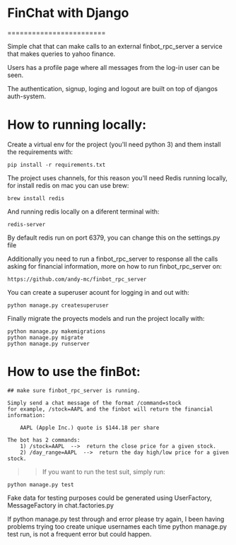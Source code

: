 # FinChat with Django
========================

Simple chat that can make calls to an external finbot_rpc_server
a service that makes queries to yahoo finance.

Users has a profile page where all messages from the log-in user can be seen.

The authentication, signup, loging and logout are built on top of djangos auth-system.


# How to running locally:

Create a virtual env for the project (you'll need python 3)
and them install the requirements with:

    pip install -r requirements.txt

The project uses channels, for this reason you'll need Redis running locally, for install redis on mac you can use brew:

    brew install redis

And running redis locally on a diferent terminal with:
    
    redis-server

By default redis run on port 6379, you can change this on the settings.py file

Additionally you need to run a finbot_rpc_server to response all
the calls asking for financial information, more on how to run 
finbot_rpc_server on:
    
    https://github.com/andy-mc/finbot_rpc_server

You can create a superuser acount for logging in and out with:
    
    python manage.py createsuperuser

Finally migrate the proyects models and run the project locally with:

    python manage.py makemigrations
    python manage.py migrate
    python manage.py runserver


# How to use the finBot:

    ## make sure finbot_rpc_server is running.

    Simply send a chat message of the format /command=stock
    for example, /stock=AAPL and the finbot will return the financial information:

        AAPL (Apple Inc.) quote is $144.18 per share

    The bot has 2 commands:
        1) /stock=AAPL  -->  return the close price for a given stock.
        2) /day_range=AAPL  -->  return the day high/low price for a given stock.


>> If you want to run the test suit, simply run:

    python manage.py test

Fake data for testing purposes could be generated using UserFactory, MessageFactory 
in chat.factories.py

If python manage.py test through and error please try again, I been having problems
trying too create unique usernames each time python manage.py test run, is not a 
frequent error but could happen.